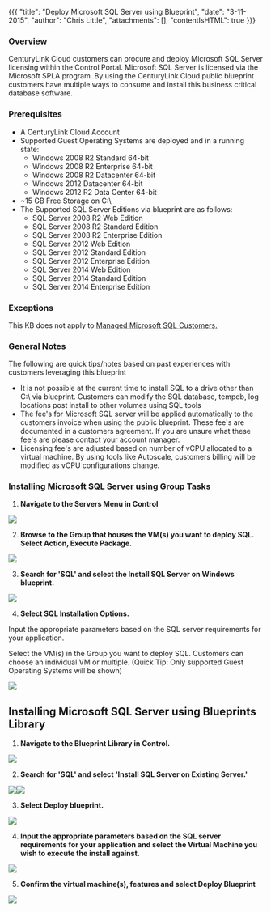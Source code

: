 {{{
  "title": "Deploy Microsoft SQL Server using Blueprint",
  "date": "3-11-2015",
  "author": "Chris Little",
  "attachments": [],
  "contentIsHTML": true
}}}

### Overview

CenturyLink Cloud customers can procure and deploy Microsoft SQL Server licensing within the Control Portal. Microsoft SQL Server is licensed via the Microsoft SPLA program. By using the CenturyLink Cloud public blueprint customers have multiple ways to consume and install this business critical database software.

### Prerequisites

* A CenturyLink Cloud Account
* Supported Guest Operating Systems are deployed and in a running state:
    * Windows 2008 R2 Standard 64-bit
    * Windows 2008 R2 Enterprise 64-bit
    * Windows 2008 R2 Datacenter 64-bit
    * Windows 2012 Datacenter 64-bit
    * Windows 2012 R2 Data Center 64-bit
* ~15 GB Free Storage on C:\
* The Supported SQL Server Editions via blueprint are as follows:
    * SQL Server 2008 R2 Web Edition
    * SQL Server 2008 R2 Standard Edition
    * SQL Server 2008 R2 Enterprise Edition
    * SQL Server 2012 Web Edition
    * SQL Server 2012 Standard Edition
    * SQL Server 2012 Enterprise Edition
    * SQL Server 2014 Web Edition
    * SQL Server 2014 Standard Edition
    * SQL Server 2014 Enterprise Edition

### Exceptions

This KB does not apply to [Managed Microsoft SQL Customers.](http://www.centurylinkcloud.com/managed-services/ms-sql)

### General Notes

The following are quick tips/notes based on past experiences with customers leveraging this blueprint

* It is not possible at the current time to install SQL to a drive other than C:\ via blueprint. Customers can modify the SQL database, tempdb, log locations post install to other volumes using SQL tools
* The fee's for Microsoft SQL server will be applied automatically to the customers invoice when using the public blueprint. These fee's are documented in a customers agreement. If you are unsure what these fee's are please contact your account manager.
* Licensing fee's are adjusted based on number of vCPU allocated to a virtual machine. By using tools like Autoscale, customers billing will be modified as vCPU configurations change.

### Installing Microsoft SQL Server using Group Tasks

1. **Navigate to the Servers Menu in Control**

  <img src="../images/deploy-microsoft-sql-server-using-blueprint-01.png">

2. **Browse to the Group that houses the VM(s) you want to deploy SQL. Select Action, Execute Package.**

  <img src="../images/deploy-microsoft-sql-server-using-blueprint-02.png">

3. **Search for '<strong>SQL</strong>' and select the <strong>Install SQL Server on Windows</strong> blueprint.**

  <img src="../images/deploy-microsoft-sql-server-using-blueprint-03.png">

4. **Select SQL Installation Options.**

  Input the appropriate parameters based on the SQL server requirements for your application.

  Select the VM(s) in the Group you want to deploy SQL. Customers can choose an individual VM or multiple. (Quick Tip: Only supported Guest Operating Systems will be shown)

  <img src="../images/deploy-microsoft-sql-server-using-blueprint-04.png">

## Installing Microsoft SQL Server using Blueprints Library

1. **Navigate to the Blueprint Library in Control.**

  <img src="../images/deploy-microsoft-sql-server-using-blueprint-05.png">

2. **Search for '<strong>SQL</strong>' and select '<strong>Install SQL Server on Existing Server</strong>.'**

  <img src="../images/deploy-microsoft-sql-server-using-blueprint-06.png"><img src="../images/deploy-microsoft-sql-server-using-blueprint-07.png">

3. **Select Deploy blueprint.**

  <img src="../images/deploy-microsoft-sql-server-using-blueprint-08.png">

4. **Input the appropriate parameters based on the SQL server requirements for your application and select the Virtual Machine you wish to execute the install against.**

  <img src="../images/deploy-microsoft-sql-server-using-blueprint-09.png">

5. **Confirm the virtual machine(s), features and select Deploy Blueprint**

  <img src="../images/deploy-microsoft-sql-server-using-blueprint-10.png">

